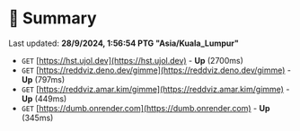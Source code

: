 # 📖 Summary
Last updated: **28/9/2024, 1:56:54 PTG "Asia/Kuala_Lumpur"**

- `GET` [https://hst.ujol.dev](https://hst.ujol.dev) - **Up** (2700ms)
- `GET` [https://reddviz.deno.dev/gimme](https://reddviz.deno.dev/gimme) - **Up** (797ms)
- `GET` [https://reddviz.amar.kim/gimme](https://reddviz.amar.kim/gimme) - **Up** (449ms)
- `GET` [https://dumb.onrender.com](https://dumb.onrender.com) - **Up** (345ms)
